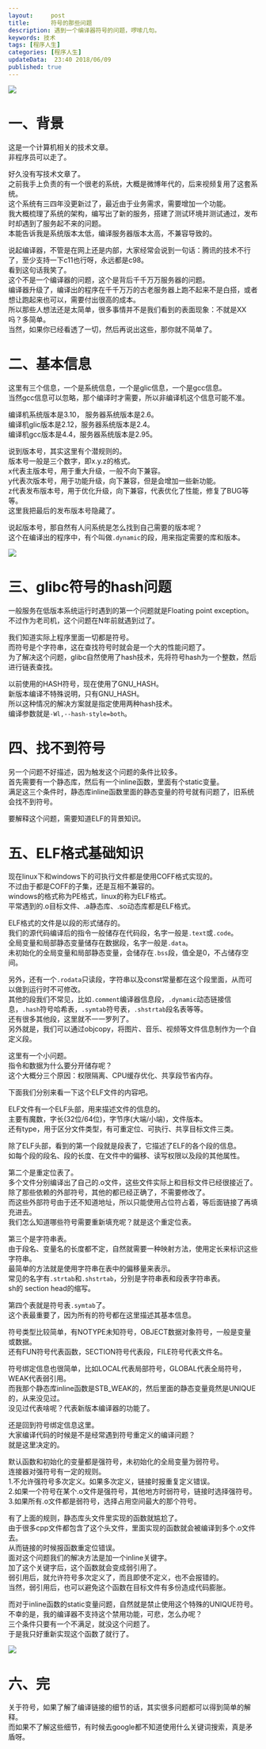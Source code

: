 ```yaml
---   
layout:     post  
title:      符号的那些问题  
description: 遇到一个编译器符号的问题，啰嗦几句。  
keywords: 技术  
tags: [程序人生]  
categories: [程序人生]  
updateData:  23:40 2018/06/09   
published: true   
---  
```




![](https://res2018.tiankonguse.com/images/2018/06/cb0287319eca4b67.png)


# 一、背景

这是一个计算机相关的技术文章。  
非程序员可以走了。  


好久没有写技术文章了。  
之前我手上负责的有一个很老的系统，大概是微博年代的，后来视频复用了这套系统。  
这个系统有三四年没更新过了，最近由于业务需求，需要增加一个功能。  
我大概梳理了系统的架构，编写出了新的服务，搭建了测试环境并测试通过，发布时却遇到了服务起不来的问题。  
本能告诉我是系统版本太低，编译服务器版本太高，不兼容导致的。  


说起编译器，不管是在网上还是内部，大家经常会说到一句话：腾讯的技术不行了，至少支持一下c11也行呀，永远都是c98。  
看到这句话我笑了。  
这个不是一个编译器的问题，这个是背后千千万万服务器的问题。  
编译器升级了，编译出的程序在千千万万的古老服务器上跑不起来不是白搭，或者想让跑起来也可以，需要付出很高的成本。  
所以那些人想法还是太简单，很多事情并不是我们看到的表面现象：不就是XX吗？多简单。  
当然，如果你已经看透了一切，然后再说出这些，那你就不简单了。  


# 二、基本信息

这里有三个信息，一个是系统信息，一个是glic信息，一个是gcc信息。  
当然gcc信息可以忽略，那个编译时才需要，所以非编译机这个信息可能不准。  


编译机系统版本是3.10， 服务器系统版本是2.6。  
编译机glic版本是2.12，服务器系统版本是2.4。  
编译机gcc版本是4.4，服务器系统版本是2.95。  


说到版本号，其实这里有个潜规则的。  
版本号一般是三个数字，即x.y.z的格式。  
x代表主版本号，用于重大升级，一般不向下兼容。  
y代表次版本号，用于功能升级，向下兼容，但是会增加一些新功能。  
z代表发布版本号，用于优化升级，向下兼容，代表优化了性能，修复了BUG等等。  
这里我把最后的发布版本号隐藏了。  


说起版本号，那自然有人问系统是怎么找到自己需要的版本呢？  
这个在编译出的程序中，有个叫做`.dynamic`的段，用来指定需要的库和版本。  

![](https://res2018.tiankonguse.com/images/2018/06/20180609161252.png)



# 三、glibc符号的hash问题  


一般服务在低版本系统运行时遇到的第一个问题就是Floating point exception。  
不过作为老司机，这个问题在N年前就遇到过了。  


我们知道实际上程序里面一切都是符号。  
而符号是个字符串，这在查找符号时就会是一个大的性能问题了。   
为了解决这个问题，glibc自然使用了hash技术，先将符号hash为一个整数，然后进行链表查找。  


以前使用的HASH符号，现在使用了GNU_HASH。  
新版本编译不特殊说明，只有GNU_HASH。  
所以这种情况的解决方案就是指定使用两种hash技术。  
编译参数就是`-Wl,--hash-style=both`。  



# 四、找不到符号   


另一个问题不好描述，因为触发这个问题的条件比较多。  
首先需要有一个静态库，然后有一个inline函数，里面有个static变量。  
满足这三个条件时，静态库inline函数里面的静态变量的符号就有问题了，旧系统会找不到符号。  


要解释这个问题，需要知道ELF的背景知识。  

# 五、ELF格式基础知识



现在linux下和windows下的可执行文件都是使用COFF格式实现的。  
不过由于都是COFF的子集，还是互相不兼容的。  
windows的格式称为PE格式，linux的称为ELF格式。  
平常遇到的.o目标文件、.a静态库、.so动态库都是ELF格式。  


ELF格式的文件是以段的形式储存的。  
我们的源代码编译后的指令一般储存在代码段，名字一般是`.text`或`.code`。  
全局变量和局部静态变量储存在数据段，名字一般是`.data`。  
未初始化的全局变量和局部静态变量，会储存在`.bss`段，值全是0，不占储存空间。  


另外，还有一个`.rodata`只读段，字符串以及const常量都在这个段里面，从而可以做到运行时不可修改。  
其他的段我们不常见，比如`.comment`编译器信息段，`.dynamic`动态链接信息，`.hash`符号哈希表，`.symtab`符号表，`.shstrtab`段名表等等。  
还有很多其他段，这里就不一一罗列了。  
另外就是，我们可以通过objcopy，将图片、音乐、视频等文件信息制作为一个自定义段。  


这里有一个小问题。  
指令和数据为什么要分开储存呢？  
这个大概分三个原因：权限隔离、CPU缓存优化、共享段节省内存。  


下面我们分别来看一下这个ELF文件的内容吧。  


ELF文件有一个ELF头部，用来描述文件的信息的。  
主要有魔数，字长(32位/64位)，字节序(大端/小端)，文件版本。  
还有type，用于区分文件类型，有可重定位、可执行、共享目标文件三类。  



除了ELF头部，看到的第一个段就是段表了，它描述了ELF的各个段的信息。  
如每个段的段名、段的长度、在文件中的偏移、读写权限以及段的其他属性。  


第二个是重定位表了。  
多个文件分别编译出了自己的.o文件，这些文件实际上和目标文件已经很接近了。  
除了那些依赖的外部符号，其他的都已经正确了，不需要修改了。  
而这些外部符号由于还不知道地址，所以只能使用占位符占着，等后面链接了再填充进去。  
我们怎么知道哪些符号需要重新填充呢？就是这个重定位表。  


第三个是字符串表。  
由于段名、变量名的长度都不定，自然就需要一种映射方法，使用定长来标识这些字符串。  
最简单的方法就是使用字符串在表中的偏移量来表示。  
常见的名字有`.strtab`和`.shstrtab`，分别是字符串表和段表字符串表。  
sh的 section head的缩写。  


第四个表就是符号表`.symtab`了。  
这个表最重要了，因为所有的符号都在这里描述其基本信息。  


符号类型比较简单，有NOTYPE未知符号，OBJECT数据对象符号，一般是变量或数据。  
还有FUN符号代表函数，SECTION符号代表段，FILE符号代表文件名。  


符号绑定信息也很简单，比如LOCAL代表局部符号，GLOBAL代表全局符号，WEAK代表弱引用。  
而我那个静态库inline函数是STB_WEAK的，然后里面的静态变量竟然是UNIQUE的，从来没见过。  
没见过代表啥呢？代表新版本编译器的功能了。  


还是回到符号绑定信息这里。  
大家编译代码的时候是不是经常遇到符号重定义的编译问题？  
就是这里决定的。  


默认函数和初始化的变量都是强符号，未初始化的全局变量为弱符号。  
连接器对强符号有一定的规则。  
1.不允许强符号多次定义。如果多次定义，链接时报重复定义错误。  
2.如果一个符号在某个.o文件是强符号，其他地方时弱符号，链接时选择强符号。  
3.如果所有.o文件都是弱符号，选择占用空间最大的那个符号。  


有了上面的规则，静态库头文件里实现的函数就尴尬了。  
由于很多cpp文件都包含了这个头文件，里面实现的函数就会被编译到多个.o文件去。  
从而链接的时候报函数重定位错误。  
面对这个问题我们的解决方法是加一个inline关键字。  
加了这个关键字后，这个函数就会变成弱引用了。  
弱引用后，就允许符号多次定义了，而且即使不定义，也不会报错的。  
当然，弱引用后，也可以避免这个函数在目标文件有多份造成代码膨胀。  


而对于inline函数的static变量问题，自然就是禁止使用这个特殊的UNIQUE符号。  
不幸的是，我的编译器不支持这个禁用功能，可悲，怎么办呢？  
三个条件只要有一个不满足，就没这个问题了。  
于是我只好重新实现这个函数了就行了。  

![](https://res2018.tiankonguse.com/images/2018/06/20180610163753.png)


# 六、完


关于符号，如果了解了编译链接的细节的话，其实很多问题都可以得到简单的解释。  
而如果不了解这些细节，有时候去google都不知道使用什么关键词搜索，真是矛盾呀。  





